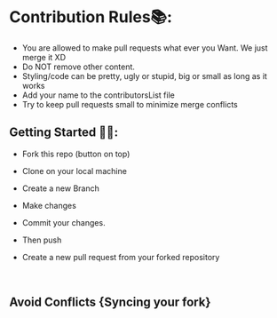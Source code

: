 
# Contribution Rules📚:

- You are allowed to make pull requests what ever you Want. We just merge it XD
- Do NOT remove other content.
- Styling/code can be pretty, ugly or stupid, big or small as long as it works
- Add your name to the contributorsList file
- Try to keep pull requests small to minimize merge conflicts


## Getting Started 🤩🤗:

- Fork this repo (button on top)
- Clone on your local machine

- Create a new Branch
- Make changes
- Commit your changes.

- Then push 


- Create a new pull request from your forked repository

<br>

## Avoid Conflicts {Syncing your fork}

